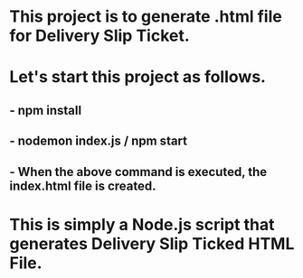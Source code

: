 # This project is to generate .html file for Delivery Slip Ticket.

# Let's start this project as follows.
## - npm install
## - nodemon index.js / npm start

## - When the above command is executed, the index.html file is created.
 
# This is simply a Node.js script that generates Delivery Slip Ticked HTML File.
